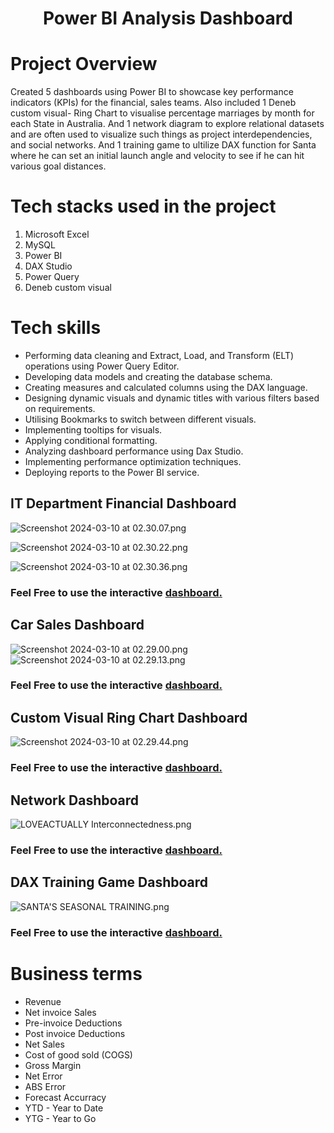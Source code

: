 # <p align="center">Power BI Analysis Dashboard</p>

# Project Overview

Created 5 dashboards using Power BI to showcase key performance indicators (KPIs) for the financial, sales teams.
Also included 1 Deneb custom visual- Ring Chart to visualise percentage marriages by month for each State in Australia.
And 1 network diagram to explore relational datasets and are often used to visualize such things as project interdependencies, and social networks. 
And 1 training game to ultilize DAX function for Santa where he can set an initial launch angle and velocity to see if he can hit various goal distances.

# Tech stacks used in the project
1. Microsoft Excel
2. MySQL
3. Power BI
4. DAX Studio
5. Power Query
6. Deneb custom visual

# Tech skills
* Performing data cleaning and Extract, Load, and Transform (ELT) operations using Power Query Editor.
* Developing data models and creating the database schema.
* Creating measures and calculated columns using the DAX language.
* Designing dynamic visuals and dynamic titles with various filters based on requirements.
* Utilising Bookmarks to switch between different visuals.
* Implementing tooltips for visuals.
* Applying conditional formatting.
* Analyzing dashboard performance using Dax Studio.
* Implementing performance optimization techniques.
* Deploying reports to the Power BI service.


## IT Department Financial Dashboard
![Screenshot 2024-03-10 at 02.30.07.png](https://github.com/PennyLi123/Power-Bi-Analysis-Dashboard/blob/main/Screenshot%202024-03-10%20at%2002.30.07.png)

![Screenshot 2024-03-10 at 02.30.22.png](https://github.com/PennyLi123/Power-Bi-Analysis-Dashboard/blob/main/Screenshot%202024-03-10%20at%2002.30.22.png)

![Screenshot 2024-03-10 at 02.30.36.png](https://github.com/PennyLi123/Power-Bi-Analysis-Dashboard/blob/main/Screenshot%202024-03-10%20at%2002.30.36.png)

### Feel Free to use the interactive [dashboard.](https://app.powerbi.com/view?r=eyJrIjoiODc4OWNmYjMtNjkwZS00MDNhLTllN2ItNzE0NDkyMDhjZDdiIiwidCI6IjMxNjIzZjJjLWQ0ZTMtNDYwOS1iNTkzLWMzNjVkN2I3YmExZiJ9)

## Car Sales Dashboard
![Screenshot 2024-03-10 at 02.29.00.png](https://app.powerbi.com/view?r=eyJrIjoiN2UzMjgyMmEtMzFkNi00NTFhLWI4NDAtMzQ5M2JmNjk1MWU3IiwidCI6IjMxNjIzZjJjLWQ0ZTMtNDYwOS1iNTkzLWMzNjVkN2I3YmExZiJ9)
![Screenshot 2024-03-10 at 02.29.13.png](https://github.com/PennyLi123/Power-Bi-Analysis-Dashboard/blob/main/Screenshot%202024-03-10%20at%2002.29.13.png)

### Feel Free to use the interactive [dashboard.](https://app.powerbi.com/view?r=eyJrIjoiN2UzMjgyMmEtMzFkNi00NTFhLWI4NDAtMzQ5M2JmNjk1MWU3IiwidCI6IjMxNjIzZjJjLWQ0ZTMtNDYwOS1iNTkzLWMzNjVkN2I3YmExZiJ9)

## Custom Visual Ring Chart Dashboard
![Screenshot 2024-03-10 at 02.29.44.png](https://github.com/PennyLi123/Power-Bi-Analysis-Dashboard/blob/main/Screenshot%202024-03-10%20at%2002.29.44.png)

### Feel Free to use the interactive [dashboard.](https://app.powerbi.com/view?r=eyJrIjoiZmM5YmM1NjctY2Y3My00Y2EzLTlmZTYtZDYwNjIwMzAxNDQ0IiwidCI6IjMxNjIzZjJjLWQ0ZTMtNDYwOS1iNTkzLWMzNjVkN2I3YmExZiJ9)

## Network Dashboard
![LOVEACTUALLY Interconnectedness.png](https://github.com/PennyLi123/Power-Bi-Analysis-Dashboard/blob/main/LOVEACTUALLY%20Interconnectedness.png)

### Feel Free to use the interactive [dashboard.](https://app.powerbi.com/view?r=eyJrIjoiM2MxOWY1YWMtZDMxNy00ZWViLWFlNmEtNjczYWVkZmFkZTIwIiwidCI6IjMxNjIzZjJjLWQ0ZTMtNDYwOS1iNTkzLWMzNjVkN2I3YmExZiJ9)

## DAX Training Game Dashboard
![SANTA'S SEASONAL TRAINING.png](https://github.com/PennyLi123/Power-Bi-Analysis-Dashboard/blob/main/SANTA'S%20SEASONAL%20TRAINING.png)
### Feel Free to use the interactive [dashboard.](https://app.powerbi.com/view?r=eyJrIjoiNTBhNGE3NjctNDU1Yy00ODI2LWE4YjUtNWJiMzE2NjJkZTEyIiwidCI6IjMxNjIzZjJjLWQ0ZTMtNDYwOS1iNTkzLWMzNjVkN2I3YmExZiJ9)




# Business terms
* Revenue
* Net invoice Sales
* Pre-invoice Deductions
* Post invoice Deductions
* Net Sales
* Cost of good sold (COGS)
* Gross Margin
* Net Error
* ABS Error
* Forecast Accurracy
* YTD - Year to Date
* YTG - Year to Go

